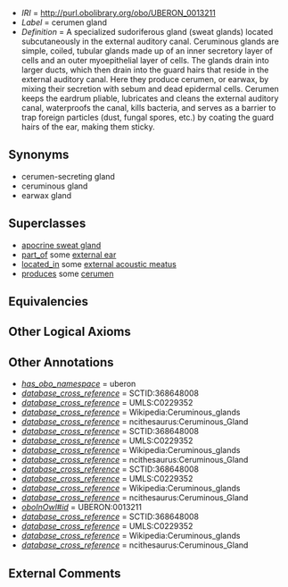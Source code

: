  * *IRI* = http://purl.obolibrary.org/obo/UBERON_0013211
 * *Label* = cerumen gland
 * *Definition* = A specialized sudoriferous gland (sweat glands) located subcutaneously in the external auditory canal. Ceruminous glands are simple, coiled, tubular glands made up of an inner secretory layer of cells and an outer myoepithelial layer of cells. The glands drain into larger ducts, which then drain into the guard hairs that reside in the external auditory canal. Here they produce cerumen, or earwax, by mixing their secretion with sebum and dead epidermal cells. Cerumen keeps the eardrum pliable, lubricates and cleans the external auditory canal, waterproofs the canal, kills bacteria, and serves as a barrier to trap foreign particles (dust, fungal spores, etc.) by coating the guard hairs of the ear, making them sticky.

## Synonyms

 * cerumen-secreting gland
 * ceruminous gland
 * earwax gland

## Superclasses

 * [apocrine sweat gland](../../UBERON/82/UBERON_0000382.md)
 * [part_of](../../BFO/50/BFO_0000050.md) some [external ear](../../UBERON/91/UBERON_0001691.md)
 * [located_in](../../RO/25/RO_0001025.md) some [external acoustic meatus](../../UBERON/52/UBERON_0001352.md)
 * [produces](../../RO/00/RO_0003000.md) some [cerumen](../../UBERON/97/UBERON_0002297.md)

## Equivalencies


## Other Logical Axioms


## Other Annotations

 * *[has_obo_namespace](../../ce/oboInOwl#hasOBONamespace.md)* = uberon
 * *[database_cross_reference](../../ef/oboInOwl#hasDbXref.md)* = SCTID:368648008
 * *[database_cross_reference](../../ef/oboInOwl#hasDbXref.md)* = UMLS:C0229352
 * *[database_cross_reference](../../ef/oboInOwl#hasDbXref.md)* = Wikipedia:Ceruminous_glands
 * *[database_cross_reference](../../ef/oboInOwl#hasDbXref.md)* = ncithesaurus:Ceruminous_Gland
 * *[database_cross_reference](../../ef/oboInOwl#hasDbXref.md)* = SCTID:368648008
 * *[database_cross_reference](../../ef/oboInOwl#hasDbXref.md)* = UMLS:C0229352
 * *[database_cross_reference](../../ef/oboInOwl#hasDbXref.md)* = Wikipedia:Ceruminous_glands
 * *[database_cross_reference](../../ef/oboInOwl#hasDbXref.md)* = ncithesaurus:Ceruminous_Gland
 * *[database_cross_reference](../../ef/oboInOwl#hasDbXref.md)* = SCTID:368648008
 * *[database_cross_reference](../../ef/oboInOwl#hasDbXref.md)* = UMLS:C0229352
 * *[database_cross_reference](../../ef/oboInOwl#hasDbXref.md)* = Wikipedia:Ceruminous_glands
 * *[database_cross_reference](../../ef/oboInOwl#hasDbXref.md)* = ncithesaurus:Ceruminous_Gland
 * *[oboInOwl#id](../../id/oboInOwl#id.md)* = UBERON:0013211
 * *[database_cross_reference](../../ef/oboInOwl#hasDbXref.md)* = SCTID:368648008
 * *[database_cross_reference](../../ef/oboInOwl#hasDbXref.md)* = UMLS:C0229352
 * *[database_cross_reference](../../ef/oboInOwl#hasDbXref.md)* = Wikipedia:Ceruminous_glands
 * *[database_cross_reference](../../ef/oboInOwl#hasDbXref.md)* = ncithesaurus:Ceruminous_Gland

## External Comments

